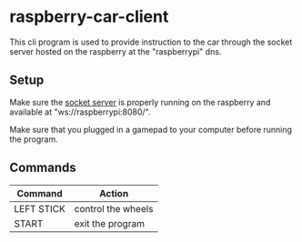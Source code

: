 # raspberry-car-client

This cli program is used to provide instruction to the car through the socket server hosted on the raspberry at the "raspberrypi" dns.

## Setup

Make sure the [socket server](https://github.com/AntoineHazebrouck/raspberry-car) is properly running on the raspberry and available at "ws://raspberrypi:8080/".

Make sure that you plugged in a gamepad to your computer before running the program.

## Commands

| Command    | Action |
| -------- | ------- |
| LEFT STICK  | control the wheels    |
| START  | exit the program    |

